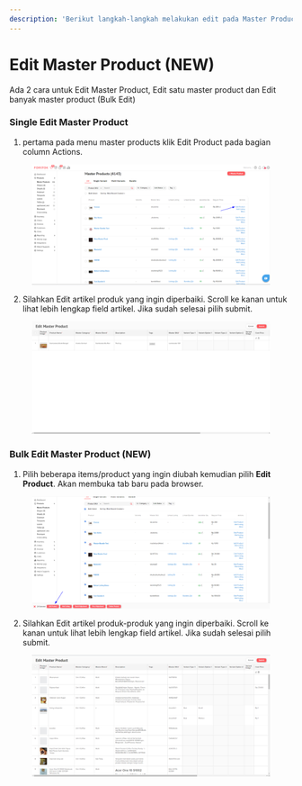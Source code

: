 ```yaml
---
description: 'Berikut langkah-langkah melakukan edit pada Master Product di Forstok :'
---
```


# Edit Master Product (NEW)

Ada 2 cara untuk Edit Master Product, Edit satu master product dan Edit banyak master product (Bulk Edit)

### Single Edit Master Product

1. pertama pada menu master products klik Edit Product pada bagian column Actions.

<figure><img src="../../.gitbook/assets/image (1) (2).png" alt=""><figcaption></figcaption></figure>

2. Silahkan Edit artikel produk yang ingin diperbaiki. Scroll ke kanan untuk lihat lebih lengkap field artikel. Jika sudah selesai pilih submit.

<figure><img src="../../.gitbook/assets/opl.png" alt=""><figcaption></figcaption></figure>

### Bulk Edit Master Product (NEW)

1. Pilih beberapa items/product yang ingin diubah kemudian pilih **Edit Product**. Akan membuka tab baru pada browser.

<figure><img src="../../.gitbook/assets/image (4) (1).png" alt=""><figcaption></figcaption></figure>

2. Silahkan Edit artikel produk-produk yang ingin diperbaiki. Scroll ke kanan untuk lihat lebih lengkap field artikel. Jika sudah selesai pilih submit.

<figure><img src="../../.gitbook/assets/dsa.png" alt=""><figcaption></figcaption></figure>
